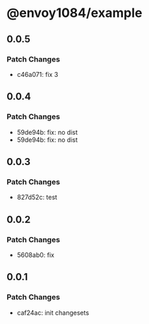 # @envoy1084/example

## 0.0.5

### Patch Changes

-   c46a071: fix 3

## 0.0.4

### Patch Changes

-   59de94b: fix: no dist
-   59de94b: fix: no dist

## 0.0.3

### Patch Changes

-   827d52c: test

## 0.0.2

### Patch Changes

-   5608ab0: fix

## 0.0.1

### Patch Changes

-   caf24ac: init changesets
